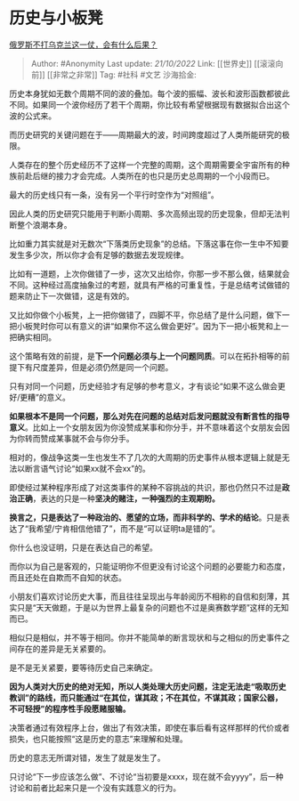 # 历史与小板凳
[俄罗斯不打乌克兰这一仗，会有什么后果？](https://www.zhihu.com/question/555205279/answer/2721905410)

> Author: #Anonymity
> Last update: *21/10/2022*
> Link: [[世界史]] [[滚滚向前]] [[非常之非常]]
> Tag: #社科 #文艺
> 沙海拾金:

历史本身犹如无数个周期不同的波的叠加。每个波的振幅、波长和波形函数都彼此不同。如果同一个波你经历了若干个周期，你比较有希望根据现有数据拟合出这个波的公式来。

而历史研究的关键问题在于——周期最大的波，时间跨度超过了人类所能研究的极限。

人类存在的整个历史经历不了这样一个完整的周期，这个周期需要全宇宙所有的种族前赴后继的接力才会完成。人类所在的也只是历史总周期的一个小段而已。

最大的历史线只有一条，没有另一个平行时空作为“对照组”。

因此人类的历史研究只能用于判断小周期、多次高频出现的历史现象，但却无法判断整个浪潮本身。

比如重力其实就是对无数次“下落类历史现象”的总结。下落这事在你一生中不知要发生多少次，所以你才会有足够的数据去发现规律。

比如有一道题，上次你做错了一步，这次又出给你，你那一步不那么做，结果就会不同。这种经过高度抽象过的考题，就具有严格的可重复性，于是总结考试做错的题来防止下一次做错，这是有效的。

又比如你做个小板凳，上一把你做错了，四脚不平，你总结了是什么问题，做下一把小板凳时你可以有意义的讲“如果你不这么做会更好”。因为下一把小板凳和上一把确实相同。

这个策略有效的前提，是**下一个问题必须与上一个问题同质**。可以在拓扑相等的前提下有尺度差异，但是必须仍然是同一个问题。

只有对同一个问题，历史经验才有足够的参考意义，才有谈论“如果不这么做会更好/更糟”的意义。

**如果根本不是同一个问题，那么对先在问题的总结对后发问题就没有断言性的指导意义**。比如上一个女朋友因为你没赞成某事和你分手，并不意味着这个女朋友会因为你转而赞成某事就不会与你分手。

相对的，像战争这类一生也发生不了几次的大周期的历史事件从根本逻辑上就是无法以断言语气讨论“如果xx就不会xx”的。

即使经过某种程序形成了对这类事件的某种不容挑战的共识，那也仍然只不过是**政治正确**，表达的只是一种**坚决的赌注，**一种**强烈的主观期盼。**

**换言之，只是表达了一种政治的、愿望的立场，而非科学的、学术的结论**。只是表达了“我希望/宁肯相信他错了”，而不是“可以证明ta是错的”。

你什么也没证明，只是在表达自己的希望。

而你以为自己是客观的，只能证明你不但更没有讨论这个问题的必要能力和态度，而且还处在自欺而不自知的状态。

小朋友们喜欢讨论历史大事，而且往往呈现出与年龄阅历不相称的自信和刻薄，其实只是“天天做题，于是以为世界上最复杂的问题也不过是奥赛数学题”这样的无知而已。

相似只是相似，并不等于相同。你并不能简单的断言现状和与之相似的历史事件之间存在的差异是无关紧要的。

是不是无关紧要，要等待历史自己来确定。

**因为人类对大历史的绝对无知，所以人类处理大历史问题，注定无法走“吸取历史教训”的路线，而只能通过“在其位，谋其政；不在其位，不谋其政；国家公器，不可轻授”的程序性手段愿赌服输。**

决策者通过有效程序上台，做出了有效决策，即使在事后看有这样那样的代价或者损失，也只能按照“这是历史的意志”来理解和处理。

历史的意志无所谓对错，发生了就是发生了。

只讨论“下一步应该怎么做”、不讨论“当初要是xxxx，现在就不会yyyy”，后一种讨论和前者比起来只是一个没有实践意义的行为。
